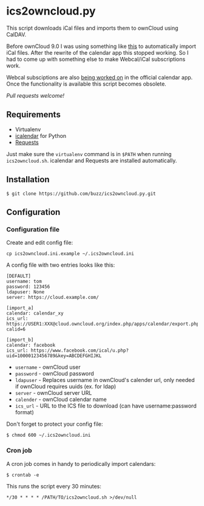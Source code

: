 # ics2owncloud.py

This script downloads iCal files and imports them to ownCloud using CalDAV.

Before ownCloud 9.0 I was using something like
[this](https://www.birchpress.com/forums/topic/import-calendar-to-owncloud)
to automatically import iCal files. After the rewrite of the calendar app
this stopped working. So I had to come up with something else to make
Webcal/iCal subscriptions work.

Webcal subsciptions are also [being worked on](https://github.com/owncloud/calendar/issues/132) in the official calendar app. Once the functionality is available this script becomes obsolete.

*Pull requests welcome!*

## Requirements

* Virtualenv
* [icalendar](https://icalendar.readthedocs.org/) for Python
* [Requests](http://www.python-requests.org/)

Just make sure the `virtualenv` command is in `$PATH` when running
`ics2owncloud.sh`. icalendar and Requests are installed automatically.

## Installation

    $ git clone https://github.com/buzz/ics2owncloud.py.git

## Configuration

### Configuration file

Create and edit config file:

    cp ics2owncloud.ini.example ~/.ics2owncloud.ini

A config file with two entries looks like this:

    [DEFAULT]
    username: tom
    password: 123456
    ldapuser: None
    server: https://cloud.example.com/

    [import_a]
    calendar: calendar_xy
    ics_url: https://USER1:XXX@cloud.owncloud.org/index.php/apps/calendar/export.php?calid=6

    [import_b]
    calendar: facebook
    ics_url: https://www.facebook.com/ical/u.php?uid=10000123456789&key=ABCDEFGHIJKL

* `username` - ownCloud user
* `password` - ownCloud password
* `ldapuser` - Replaces username in ownCloud's calender url, only needed if ownCloud requires uuids (ex. for ldap)
* `server` - ownCloud server URL
* `calender` - ownCloud calendar name
* `ics_url` - URL to the ICS file to download (can have username:password format)

Don't forget to protect your config file:

    $ chmod 600 ~/.ics2owncloud.ini

### Cron job

A cron job comes in handy to periodically import calendars:

    $ crontab -e

This runs the script every 30 minutes:

    */30 * * * * /PATH/TO/ics2owncloud.sh >/dev/null

